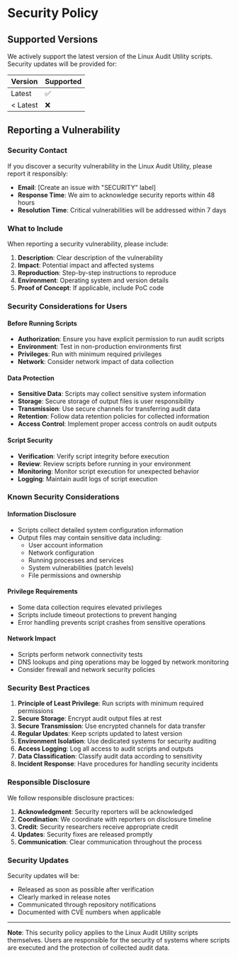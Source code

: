 # Security Policy

## Supported Versions

We actively support the latest version of the Linux Audit Utility scripts. Security updates will be provided for:

| Version | Supported          |
| ------- | ------------------ |
| Latest  | :white_check_mark: |
| < Latest| :x:                |

## Reporting a Vulnerability

### Security Contact

If you discover a security vulnerability in the Linux Audit Utility, please report it responsibly:

- **Email**: [Create an issue with "SECURITY" label]
- **Response Time**: We aim to acknowledge security reports within 48 hours
- **Resolution Time**: Critical vulnerabilities will be addressed within 7 days

### What to Include

When reporting a security vulnerability, please include:

1. **Description**: Clear description of the vulnerability
2. **Impact**: Potential impact and affected systems
3. **Reproduction**: Step-by-step instructions to reproduce
4. **Environment**: Operating system and version details
5. **Proof of Concept**: If applicable, include PoC code

### Security Considerations for Users

#### Before Running Scripts

- **Authorization**: Ensure you have explicit permission to run audit scripts
- **Environment**: Test in non-production environments first
- **Privileges**: Run with minimum required privileges
- **Network**: Consider network impact of data collection

#### Data Protection

- **Sensitive Data**: Scripts may collect sensitive system information
- **Storage**: Secure storage of output files is user responsibility
- **Transmission**: Use secure channels for transferring audit data
- **Retention**: Follow data retention policies for collected information
- **Access Control**: Implement proper access controls on audit outputs

#### Script Security

- **Verification**: Verify script integrity before execution
- **Review**: Review scripts before running in your environment
- **Monitoring**: Monitor script execution for unexpected behavior
- **Logging**: Maintain audit logs of script execution

### Known Security Considerations

#### Information Disclosure

- Scripts collect detailed system configuration information
- Output files may contain sensitive data including:
  - User account information
  - Network configuration
  - Running processes and services
  - System vulnerabilities (patch levels)
  - File permissions and ownership

#### Privilege Requirements

- Some data collection requires elevated privileges
- Scripts include timeout protections to prevent hanging
- Error handling prevents script crashes from sensitive operations

#### Network Impact

- Scripts perform network connectivity tests
- DNS lookups and ping operations may be logged by network monitoring
- Consider firewall and network security policies

### Security Best Practices

1. **Principle of Least Privilege**: Run scripts with minimum required permissions
2. **Secure Storage**: Encrypt audit output files at rest
3. **Secure Transmission**: Use encrypted channels for data transfer
4. **Regular Updates**: Keep scripts updated to latest version
5. **Environment Isolation**: Use dedicated systems for security auditing
6. **Access Logging**: Log all access to audit scripts and outputs
7. **Data Classification**: Classify audit data according to sensitivity
8. **Incident Response**: Have procedures for handling security incidents

### Responsible Disclosure

We follow responsible disclosure practices:

1. **Acknowledgment**: Security reporters will be acknowledged
2. **Coordination**: We coordinate with reporters on disclosure timeline
3. **Credit**: Security researchers receive appropriate credit
4. **Updates**: Security fixes are released promptly
5. **Communication**: Clear communication throughout the process

### Security Updates

Security updates will be:

- Released as soon as possible after verification
- Clearly marked in release notes
- Communicated through repository notifications
- Documented with CVE numbers when applicable

---

**Note**: This security policy applies to the Linux Audit Utility scripts themselves. Users are responsible for the security of systems where scripts are executed and the protection of collected audit data.